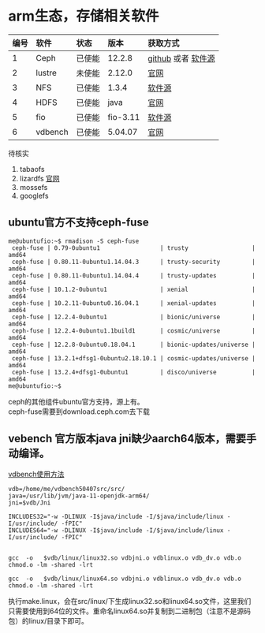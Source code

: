 arm生态，存储相关软件
===========================

|编号     |软件     |状态      |版本     |获取方式   |
|:--------|:--------|:---------|:--------|:-----------------------------------------------|
|1        |Ceph     |已使能    |12.2.8   |[github](https://github.com/ceph/ceph/releases) 或者 [软件源](https://mirrors.huaweicloud.com/ubuntu-ports/pool/main/c/ceph) |
|2        |lustre   |未使能    |2.12.0   |[官网](http://lustre.org/download/)|
|3        |NFS      |已使能    |1.3.4    |[软件源](https://mirrors.huaweicloud.com/ubuntu-ports/pool/main/n/nfs-utils)|
|4        |HDFS     |已使能    |java     |[官网](https://hadoop.apache.org/releases.html)|
|5        |fio      |已使能    |fio-3.11 |[软件源](https://mirrors.huaweicloud.com/ubuntu-ports/pool/universe/f/fio/)|
|6        |vdbench  |已使能    |5.04.07  |[官网](https://www.oracle.com/technetwork/server-storage/vdbench-source-download-2104625.html)|

待核实

1. tabaofs
2. lizardfs [官网](https://lizardfs.com/)
3. mossefs
4. googlefs

## ubuntu官方不支持ceph-fuse
```shell-session
me@ubuntufio:~$ rmadison -S ceph-fuse
 ceph-fuse | 0.79-0ubuntu1                 | trusty                  | amd64
 ceph-fuse | 0.80.11-0ubuntu1.14.04.3      | trusty-security         | amd64
 ceph-fuse | 0.80.11-0ubuntu1.14.04.4      | trusty-updates          | amd64
 ceph-fuse | 10.1.2-0ubuntu1               | xenial                  | amd64
 ceph-fuse | 10.2.11-0ubuntu0.16.04.1      | xenial-updates          | amd64
 ceph-fuse | 12.2.4-0ubuntu1               | bionic/universe         | amd64
 ceph-fuse | 12.2.4-0ubuntu1.1build1       | cosmic/universe         | amd64
 ceph-fuse | 12.2.8-0ubuntu0.18.04.1       | bionic-updates/universe | amd64
 ceph-fuse | 13.2.1+dfsg1-0ubuntu2.18.10.1 | cosmic-updates/universe | amd64
 ceph-fuse | 13.2.4+dfsg1-0ubuntu1         | disco/universe          | amd64
me@ubuntufio:~$
```
ceph的其他组件ubuntu官方支持，源上有。  
ceph-fuse需要到download.ceph.com去下载

## vebench 官方版本java jni缺少aarch64版本，需要手动编译。
[vdbench使用方法](vdbench.md)
```
vdb=/home/me/vdbench50407src/src/
java=/usr/lib/jvm/java-11-openjdk-arm64/
jni=$vdb/Jni

INCLUDES32="-w -DLINUX -I$java/include -I/$java/include/linux -I/usr/include/ -fPIC"
INCLUDES64="-w -DLINUX -I$java/include -I/$java/include/linux -I/usr/include/ -fPIC"


gcc  -o   $vdb/linux/linux32.so vdbjni.o vdblinux.o vdb_dv.o vdb.o chmod.o -lm -shared -lrt

gcc  -o   $vdb/linux/linux64.so vdbjni.o vdblinux.o vdb_dv.o vdb.o chmod.o -lm -shared -lrt
```
执行make.linux，会在src/linux/下生成linux32.so和linux64.so文件，这里我们只需要使用到64位的文件。重命名linux64.so并复制到二进制包（注意不是源码包）的linux/目录下即可。